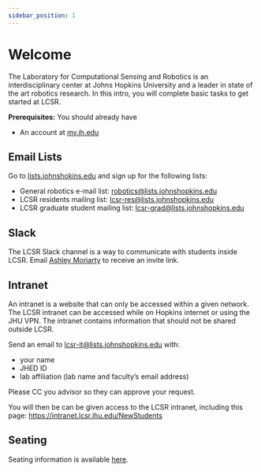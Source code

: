 ```yaml
---
sidebar_position: 1
---
```


# Welcome

The Laboratory for Computational Sensing and Robotics is an interdisciplinary center at Johns Hopkins University and a leader in state of the art robotics research. In this intro, you will complete basic tasks to get started at LCSR.

**Prerequisites:** You should already have

- An account at [my.jh.edu](https://my.jh.edu/)

## Email Lists

Go to [lists.johnshokins.edu](https://lists.johnshopkins.edu/sympa) and sign up for the following lists:

- General robotics e-mail list: robotics@lists.johnshopkins.edu
- LCSR residents mailing list: lcsr-res@lists.johnshopkins.edu
- LCSR graduate student mailing list: lcsr-grad@lists.johnshopkins.edu

## Slack

The LCSR Slack channel is a way to communicate with students inside LCSR.
Email [Ashley Moriarty](mailto:ashleymoriarty@jhu.edu) to receive an invite link.

## Intranet

An intranet is a website that can only be accessed within a given network. The LCSR intranet can be accessed while on Hopkins internet or using the JHU VPN. The intranet contains information that should not be shared outside LCSR.

Send an email to [lcsr-it@lists.johnshopkins.edu](mailto:lcsr-it@lists.johnshopkins.edu) with:

- your name
- JHED ID
- lab affiliation (lab name and faculty’s email address)

Please CC you advisor so they can approve your request.

You will then be can be given access to the LCSR intranet, including this page: https://intranet.lcsr.jhu.edu/NewStudents

## Seating

Seating information is available [here](https://intranet.lcsr.jhu.edu/LCSRGraduateStudentCommittee).
